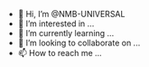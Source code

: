 - 👋 Hi, I’m @NMB-UNIVERSAL
- 👀 I’m interested in ...
- 🌱 I’m currently learning ...
- 💞️ I’m looking to collaborate on ...
- 📫 How to reach me ...

<!---
NMB-UNIVERSAL/NMB-UNIVERSAL is a ✨ special ✨ repository because its `README.md` (this file) appears on your GitHub profile.
You can click the Preview link to take a look at your changes.
--->
